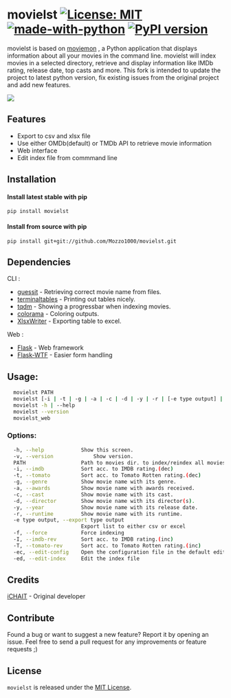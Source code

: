 # movielst [![License: MIT](https://img.shields.io/badge/License-MIT-yellow.svg)](https://opensource.org/licenses/MIT) [![made-with-python](https://img.shields.io/badge/Made%20with-Python-1f425f.svg)](https://www.python.org/) [![PyPI version](https://badge.fury.io/py/movielst.svg)](https://badge.fury.io/py/movielst)

movielst is based on [moviemon](https://github.com/iCHAIT/moviemon) , a Python application that displays information about all your movies in the command line.
movielst will index movies in a selected directory, retrieve and display information like IMDb rating, release date, top casts and more.
This fork is intended to update the project to latest python version, fix existing issues from the original project and add new features.

![](https://i.imgur.com/Lb8qCXa.gif)

## Features
* Export to csv and xlsx file
* Use either OMDb(default) or TMDb API to retrieve movie information
* Web interface
* Edit index file from commmand line

## Installation
#### Install latest stable with pip
`pip install movielst`
#### Install from source with pip
`pip install git+git://github.com/Mozzo1000/movielst.git`


## Dependencies

CLI :
* [guessit](https://github.com/guessit-io/guessit) - Retrieving correct movie name from files.
* [terminaltables](https://github.com/Robpol86/terminaltables) - Printing out tables nicely.
* [tqdm](https://github.com/tqdm/tqdm) - Showing a progressbar when indexing movies.
* [colorama](https://github.com/tartley/colorama) - Coloring outputs.
* [XlsxWriter](https://github.com/jmcnamara/XlsxWriter) - Exporting table to excel.

Web :
* [Flask](https://github.com/pallets/flask) - Web framework
* [Flask-WTF](https://github.com/lepture/flask-wtf) - Easier form handling

## Usage:
```sh
  movielst PATH
  movielst [-i | -t | -g | -a | -c | -d | -y | -r | [-e type output] | -f | -I | -T | -ec | -ed]
  movielst -h | --help
  movielst --version
  movielst_web
```

### Options:
```sh
  -h, --help            Show this screen.
  -v, --version             Show version.
  PATH                  Path to movies dir. to index/reindex all movies.
  -i, --imdb            Sort acc. to IMDB rating.(dec)
  -t, --tomato          Sort acc. to Tomato Rotten rating.(dec)
  -g, --genre           Show movie name with its genre.
  -a, --awards          Show movie name with awards received.
  -c, --cast            Show movie name with its cast.
  -d, --director        Show movie name with its director(s).
  -y, --year            Show movie name with its release date.
  -r, --runtime         Show movie name with its runtime.
  -e type output, --export type output
                        Export list to either csv or excel
  -f, --force           Force indexing
  -I, --imdb-rev        Sort acc. to IMDB rating.(inc)
  -T, --tomato-rev      Sort acc. to Tomato Rotten rating.(inc)
  -ec, --edit-config    Open the configuration file in the default editor
  -ed, --edit-index     Edit the index file
```

## Credits
[iCHAIT](https://github.com/iCHAIT) - Original developer

## Contribute

Found a bug or want to suggest a new feature? Report it by opening an issue. Feel free to send a pull request for any improvements or feature requests ;)


## License
`movielst` is released under the [MIT License](http://www.opensource.org/licenses/MIT).